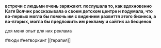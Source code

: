 **встречи с людьми очень заряжают. послушала то, как вдохновенно Катя Волчик рассказывала о своем детском центре и подумала, что во-первых могла бы помочь им с видением развиття этого бизнеса, а во-вторых, могла бы предложить им рекламу и сайтик за бесценок**

  

доя меня опыт для них реклама

#люди  #нетворкинг 
[[терапия]]